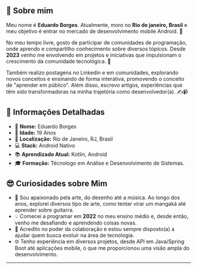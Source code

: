 ## 🌟 Sobre mim

Meu nome é **Eduardo Borges**. Atualmente, moro no **Rio de janeiro, Brasil** e meu objetivo é entrar no mercado de desenvolvimento mobile Android. 🚀

No meu tempo livre, gosto de participar de comunidades de programação, onde aprendo e compartilho conhecimento sobre diversos tópicos. Desde **2023** venho me envolvendo em projetos e iniciativas que impulsionam o crescimento da comunidade tecnológica. 🤝

Também realizo postagens no Linkedin e em comunidades, explorando novos conceitos e ensinando de forma interativa, promovendo o conceito de "aprender em público". Além disso, escrevo artigos, experiências que têm sido transformadoras na minha trajetória como desenvolvedor(a). ✍️📹

## 📝 Informações Detalhadas

<!-- Coloque suas informações pessoais que você deseja compartilhar -->

- 👤 **Nome:** Eduardo Borges   
- 🎂 **Idade:** 19 Anos   
- 📍 **Localização:** Rio de Janeiro, RJ, Brasil   
- 💻 **Stack:** Android Nativo
- 📚 **Aprendizado Atual:** Kotlin, Android
- 🎓 **Formação:** Técnologo em Análise e Desenvolvimento de Sistemas.

## 😎 Curiosidades sobre Mim

<!-- Coloque alguma curiosidade pra mostrar que você não é só código -->

- 🎸 Sou apaixonado pela arte, do desenho até a música. Ao longo dos anos, explorei diversos tipo de arte, como tentar virar um mangaká até aprender sobre guitarra.
- 💡 Comecei a programar em **2022** no meu ensino médio e, desde então, venho me desafiando e aprendendo coisas novas.   
- 🤗 Acredito no poder da colaboração e estou sempre disposto(a) a ajudar quem busca evoluir na área de tecnologia.   
- 🌐 Tenho experiência em diversos projetos, desde API em Java/Spring Boot até aplicações mobile, o que me proporcionou uma visão ampla do desenvolvimento.   

---


